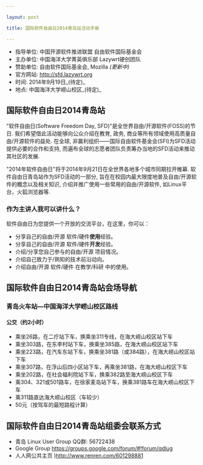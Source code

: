 ```yaml
---

layout: post

title: 国际软件自由日2014青岛站活动手册

---
```


+ 指导单位: 中国开源软件推进联盟  自由软件国际基金会
+ 主办单位: 中国海洋大学菁英俱乐部 Lazywrt硬创团队
+ 赞助单位: 自由软件国际基金会, Mozilla _(更新中)_
+ 官方网站: http://sfd.lazywrt.org
+ 时间: 2014年9月19日_(待定)_
+ 地点: 中国海洋大学崂山校区_(待定)_

## 国际软件自由日2014青岛站
"软件自由日(Software Freedom Day, SFD)"是全世界自由/开源软件(FOSS)的节日. 我们希望借此活动能够向公众介绍在教育, 政务, 商业等所有领域使用高质量自由/开源软件的益处. 在全球, 非赢利组织——国际自由软件基金会(SFI)为SFD活动提供必要的合作和支持, 而遍布全球的志愿者团队负责筹办当地的SFD活动来推动其社区的发展.

"2014年软件自由日"将于2014年9月21日在全世界各地多个城市同期拉开帷幕.
软件自由日青岛站作为SFD活动的一部分, 旨在在校园内最大限度地普及自由/开源软件的概念以及相关知识, 介绍并推广使用一些常用的自由/开源软件, 如Linux平台，火狐浏览器等.

### 作为主讲人我可以讲什么？
软件自由日为您提供一个开放的交流平台，在这里，你可以：
+ 分享自己的自由/开源 软件/硬件**使用**经验。
+ 分享自己的自由/开源 软件/硬件**开发**经验。
+ 介绍/分享您自己参与的自由/开源 项目情况。
+ 介绍自己致力于/熟知的技术前沿动向。
+ 介绍自由/开源 软件/硬件 在教学/科研 中的使用。

## 国际软件自由日2014青岛站会场导航
### 青岛火车站—中国海洋大学崂山校区路线
#### 公交（约2小时）
+ 乘坐26路，在二疗站下车，换乘坐311专线，在海大崂山校区站下车
+ 乘坐303路，在东李村站下车，换乘坐385路，在海大崂山校区站下车
+ 乘坐223路，在汽车东站下车，换乘坐381路（或384路），在海大崂山校区站下车
+ 乘坐307路，在浮山后四小区站下车，再乘坐381路，在海大崂山校区下车
+ 乘坐202路，在社会福利院站下车，换乘382路至海大崂山校区下车
+ 乘304、321或501路车，在徐家麦岛站下车，换乘381路车在海大崂山校区下车
+ 乘311路直达海大崂山校区（车较少）
+ 50元（按驾车的最短路程计算）


## 国际软件自由日2014青岛站组委会联系方式

+ 青岛 Linux User Group QQ群: 56722438
+ Google Group https://groups.google.com/forum/#!forum/qdlug
+ 人人网公共主页 )http://www.renren.com/601298881


